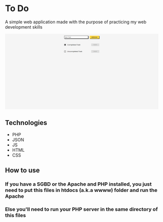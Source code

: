 # To Do
A simple web application made with the purpose of practicing my web development skills

<img src="./Interface.png">

## Technologies
- PHP
- JSON
- JS
- HTML
- CSS

## How to use
### If you have a SGBD or the Apache and PHP installed, you just need to put this files in htdocs (a.k.a wwww) folder and run the Apache
### Else you'll need to run your PHP server in the same directory of this files
